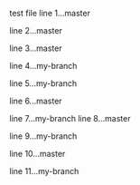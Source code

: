 test file
line 1...master

line 2...master

line 3...master

line 4...my-branch

line 5...my-branch

line 6...master

line 7...my-branch
line 8...master

line 9...my-branch

line 10...master

line 11...my-branch

